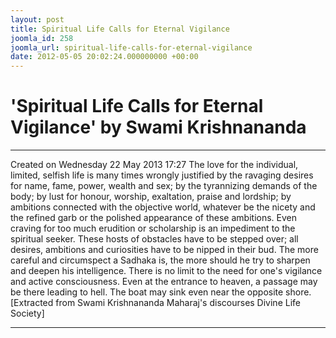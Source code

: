 ```yaml
---
layout: post
title: Spiritual Life Calls for Eternal Vigilance
joomla_id: 258
joomla_url: spiritual-life-calls-for-eternal-vigilance
date: 2012-05-05 20:02:24.000000000 +00:00
---
```

# 'Spiritual Life Calls for Eternal Vigilance' by Swami Krishnananda
* * *  
Created on Wednesday 22 May 2013 17:27
The love for the individual, limited, selfish life is many times wrongly justified by the ravaging desires for name, fame, power, wealth and sex; by the tyrannizing demands of the body; by lust for honour, worship, exaltation, praise and lordship; by ambitions connected with the objective world, whatever be the nicety and the refined garb or the polished appearance of these ambitions. Even craving for too much erudition or scholarship is an impediment to the spiritual seeker. These hosts of obstacles have to be stepped over; all desires, ambitions and curiosities have to be nipped in their bud. The more careful and circumspect a Sadhaka is, the more should he try to sharpen and deepen his intelligence. There is no limit to the need for one's vigilance and active consciousness. Even at the entrance to heaven, a passage may be there leading to hell. The boat may sink even near the opposite shore.
[Extracted from Swami Krishnananda Maharaj's discourses Divine Life Society]
* * *
  
